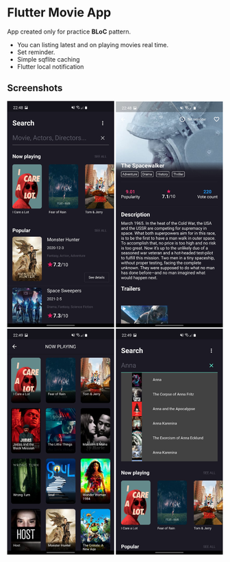 # Flutter Movie App
App created only for practice **BLoC** pattern.
* You can listing latest and on playing movies real time.
* Set reminder.
* Simple sqflite caching
* Flutter local notification

## Screenshots
<div align="center">
  <img src="https://github.com/ismayilov1995/flutter_movie_app/raw/main/git_assets/1.png" width="250" title="1">
  <img src="https://github.com/ismayilov1995/flutter_movie_app/raw/main/git_assets/2.png" width="250" alt="2">
  <br>
  <img src="https://github.com/ismayilov1995/flutter_movie_app/raw/main/git_assets/3.png" width="250" title="3">
  <img src="https://github.com/ismayilov1995/flutter_movie_app/raw/main/git_assets/4.png" width="250" alt="4">
</div>
